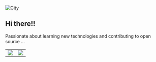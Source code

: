 ![City](https://i.giphy.com/media/v1.Y2lkPTc5MGI3NjExNmM2bWhhcm9iOW85Y2Fxb3BlMHExZ2dkcmRvajgwcDNocXVuOXdqYyZlcD12MV9pbnRlcm5hbF9naWZfYnlfaWQmY3Q9Zw/NKEt9elQ5cR68/giphy.gif)

##                        Hi there!!
                     
Passionate about learning new technologies and contributing to open source ...
<table>
  <tr>
    <td>
      <img src = "https://github-readme-streak-stats.herokuapp.com/?user=niylii&theme=dark" />
    </td>
    <td>
      <img src = "https://github-readme-stats.vercel.app/api/top-langs/?username=niylii&layout=compact&theme=dark" />
    </td>
  </tr>
</table>


